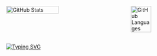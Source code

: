<!--
**francescolonardo/francescolonardo** is a ✨ _special_ ✨ repository because its `README.md` (this file) appears on your GitHub profile.

Here are some ideas to get you started:

- 🔭 I’m currently working on ...
- 🌱 I’m currently learning ...
- 👯 I’m looking to collaborate on ...
- 🤔 I’m looking for help with ...
- 💬 Ask me about ...
- 📫 How to reach me: ...
- 😄 Pronouns: ...
- ⚡ Fun fact: ...
-->

<!--
### GitHub Stats
-->

<div style="display: flex; justify-content: space-between;">
  <img alt="GitHub Stats" src="https://github-readme-stats.vercel.app/api?username=francescolonardo&show=prs_merge&hide=contribs&rank_icon=github&show_icons=true&theme=github_dark_dimmed" style="width: 53%; height: auto;"/>
  <img alt="GitHub Languages" src="https://github-readme-stats.vercel.app/api/top-langs/?username=francescolonardo&layout=compact&size_weight=0.5&count_weight=0.5&hide_progress=true&show_icons=true&theme=github_dark_dimmed" style="width: 33%; height: auto;"/>
</div>

<!--
### Penetration Testing Tools

![Kali Linux](https://img.shields.io/badge/-Kali_Linux-5A5A5A?style=flat&logo=kali-linux&logoColor=white)
![Metasploit](https://img.shields.io/badge/-Metasploit-5A5A5A?style=flat&logo=metasploit&logoColor=white)
![Nmap](https://img.shields.io/badge/-Nmap-5A5A5A?style=flat&logo=nmap&logoColor=white)
![Burp Suite](https://img.shields.io/badge/-Burp_Suite-5A5A5A?style=flat&logo=burp-suite&logoColor=white)
![Wireshark](https://img.shields.io/badge/-Wireshark-5A5A5A?style=flat&logo=wireshark&logoColor=white)
![John the Ripper](https://img.shields.io/badge/-John_the_Ripper-5A5A5A?style=flat&logo=linux&logoColor=white)
![Hydra](https://img.shields.io/badge/-Hydra-5A5A5A?style=flat&logo=hydra&logoColor=white)
![Nikto](https://img.shields.io/badge/-Nikto-5A5A5A?style=flat&logo=nikto&logoColor=white)
![SQLMap](https://img.shields.io/badge/-SQLMap-5A5A5A?style=flat&logo=sql&logoColor=white)
![Netcat](https://img.shields.io/badge/-Netcat-5A5A5A?style=flat&logo=netcat&logoColor=white)
-->

<br>

[![Typing SVG](https://readme-typing-svg.herokuapp.com?font=Rubik&size=22&duration=1750&pause=150&color=5D95F6&multiline=true&width=850&height=150&lines=Welcome+on+my+GithHub!;I+am+Francesco+Lonardo+(aka+nVbla+%F0%9F%8F%B4%E2%80%8D%E2%98%A0%EF%B8%8F);+++-+Computer+Engineer;+++-+Penetration+Tester;+++++-+Cybersecurity+Enthusiast)](https://git.io/typing-svg)

